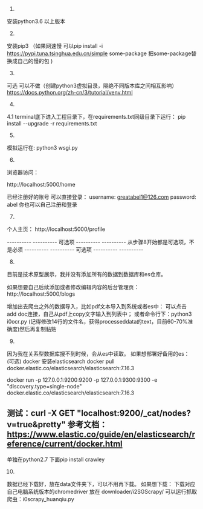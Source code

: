 

1.
安装python3.6 以上版本

2. 
安装pip3 
（如果网速慢 可以pip install -i https://pypi.tuna.tsinghua.edu.cn/simple some-package  把some-package替换成自己的慢的包 )

3.
可选  可以不做（创建python3虚拟目录，隔绝不同版本库之间相互影响）
https://docs.python.org/zh-cn/3/tutorial/venv.html

4.
4.1
terminal底下进入工程目录下，在requirements.txt同级目录下运行：
pip install --upgrade -r requirements.txt

5.
模拟运行在:
python3 wsgi.py



6.
浏览器访问：

http://localhost:5000/home

已经注册好的账号 可以直接登录：
username: greatabel1@126.com 
password: abel
你也可以自己注册和登录

7.
个人主页： http://localhost:5000/profile




---------- ---------- 可选项 ---------- ---------- 
从步骤8开始都是可选项，不是必须
---------- ---------- 可选项 ---------- ---------- 

8.
目前是技术原型展示，我并没有添加所有的数据到数据库和es仓库。

如果想要自己后续添加或者修改编辑内容的后台管理页：
http://localhost:5000/blogs

增加出去爬虫之外的数据导入，比如pdf文本导入到系统或者es中：
可以点击 add doc连接，自己从pdf上copy文字输入到列表中；
或者命令行下：python3 i0ocr.py (记得修改14行的文件名，获得processeddata的text，目前60-70%准确度)然后再复制黏贴

9.
因为我在关系型数据库搜不到时候，会从es中读取。
如果想部署好备用的es：
(可选) docker 安装elasticsearch
docker pull docker.elastic.co/elasticsearch/elasticsearch:7.16.3

docker run -p 127.0.0.1:9200:9200 -p 127.0.0.1:9300:9300 -e "discovery.type=single-node" docker.elastic.co/elasticsearch/elasticsearch:7.16.3


测试：curl -X GET "localhost:9200/_cat/nodes?v=true&pretty"
参考文档： https://www.elastic.co/guide/en/elasticsearch/reference/current/docker.html
-

单独在python2.7 下面pip install crawley


10.
数据已经下载好，放在data文件夹下，可以不用再下载。
如果想下载：
下载对应自己电脑系统版本的chromedriver 放在 downloader/i2SGScrapy/
可以运行抓取爬虫：i0scrapy_huanqiu.py
